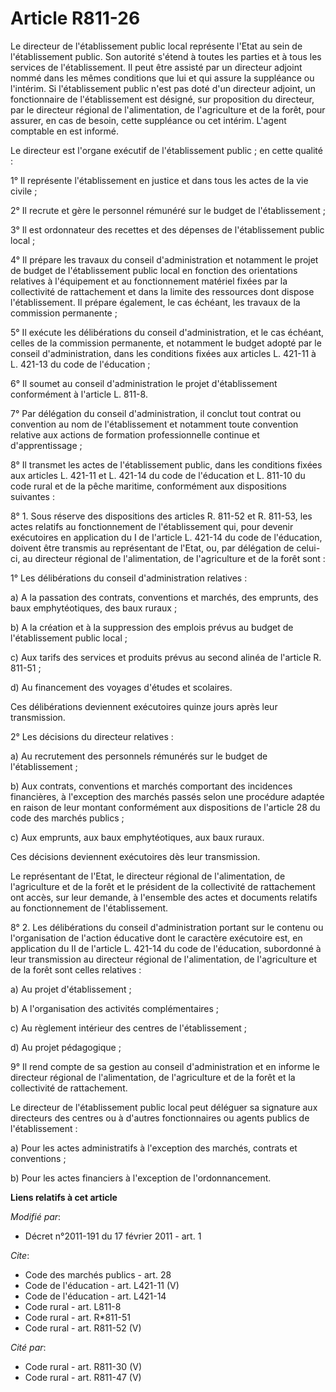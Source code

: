 # Article R811-26

Le directeur de l'établissement public local représente l'Etat au sein de l'établissement public. Son autorité s'étend à
toutes les parties et à tous les services de l'établissement. Il peut être assisté par un directeur adjoint nommé dans les
mêmes conditions que lui et qui assure la suppléance ou l'intérim. Si l'établissement public n'est pas doté d'un directeur
adjoint, un fonctionnaire de l'établissement est désigné, sur proposition du directeur, par le directeur régional de
l'alimentation, de l'agriculture et de la forêt, pour assurer, en cas de besoin, cette suppléance ou cet intérim. L'agent
comptable en est informé. 

Le directeur est l'organe exécutif de l'établissement public ; en cette qualité : 

1° Il représente l'établissement en justice et dans tous les actes de la vie civile ; 

2° Il recrute et gère le personnel rémunéré sur le budget de l'établissement ; 

3° Il est ordonnateur des recettes et des dépenses de l'établissement public local ; 

4° Il prépare les travaux du conseil d'administration et notamment le projet de budget de l'établissement public local en
fonction des orientations relatives à l'équipement et au fonctionnement matériel fixées par la collectivité de rattachement
et dans la limite des ressources dont dispose l'établissement. Il prépare également, le cas échéant, les travaux de la
commission permanente ; 

5° Il exécute les délibérations du conseil d'administration, et le cas échéant, celles de la commission permanente, et
notamment le budget adopté par le conseil d'administration, dans les conditions fixées aux articles L. 421-11 à L. 421-13 du
code de l'éducation ; 

6° Il soumet au conseil d'administration le projet d'établissement conformément à l'article L. 811-8.

7° Par délégation du conseil d'administration, il conclut tout contrat ou convention au nom de l'établissement et notamment
toute convention relative aux actions de formation professionnelle continue et d'apprentissage ; 

8° Il transmet les actes de l'établissement public, dans les conditions fixées aux articles L. 421-11 et L. 421-14 du code de
l'éducation et L. 811-10 du code rural et de la pêche maritime, conformément aux dispositions suivantes : 

8° 1. Sous réserve des dispositions des articles R. 811-52 et R. 811-53, les actes relatifs au fonctionnement de
l'établissement qui, pour devenir exécutoires en application du I de l'article L. 421-14 du code de l'éducation, doivent être
transmis au représentant de l'Etat, ou, par délégation de celui-ci, au directeur régional de l'alimentation, de l'agriculture
et de la forêt sont : 

1° Les délibérations du conseil d'administration relatives : 

a) A la passation des contrats, conventions et marchés, des emprunts, des baux emphytéotiques, des baux ruraux ; 

b) A la création et à la suppression des emplois prévus au budget de l'établissement public local ; 

c) Aux tarifs des services et produits prévus au second alinéa de l'article R. 811-51 ; 

d) Au financement des voyages d'études et scolaires. 

Ces délibérations deviennent exécutoires quinze jours après leur transmission. 

2° Les décisions du directeur relatives : 

a) Au recrutement des personnels rémunérés sur le budget de l'établissement ; 

b) Aux contrats, conventions et marchés comportant des incidences financières, à l'exception des marchés passés selon une
procédure adaptée en raison de leur montant conformément aux dispositions de l'article 28 du code des marchés publics ; 

c) Aux emprunts, aux baux emphytéotiques, aux baux ruraux. 

Ces décisions deviennent exécutoires dès leur transmission. 

Le représentant de l'Etat, le directeur régional de l'alimentation, de l'agriculture et de la forêt et le président de la
collectivité de rattachement ont accès, sur leur demande, à l'ensemble des actes et documents relatifs au fonctionnement de
l'établissement. 

8° 2. Les délibérations du conseil d'administration portant sur le contenu ou l'organisation de l'action éducative dont le
caractère exécutoire est, en application du II de l'article L. 421-14 du code de l'éducation, subordonné à leur transmission
au directeur régional de l'alimentation, de l'agriculture et de la forêt sont celles relatives : 

a) Au projet d'établissement ; 

b) A l'organisation des activités complémentaires ; 

c) Au règlement intérieur des centres de l'établissement ; 

d) Au projet pédagogique ; 

9° Il rend compte de sa gestion au conseil d'administration et en informe le directeur régional de l'alimentation, de
l'agriculture et de la forêt et la collectivité de rattachement. 

Le directeur de l'établissement public local peut déléguer sa signature aux directeurs des centres ou à d'autres
fonctionnaires ou agents publics de l'établissement : 

a) Pour les actes administratifs à l'exception des marchés, contrats et conventions ; 

b) Pour les actes financiers à l'exception de l'ordonnancement.

**Liens relatifs à cet article**

_Modifié par_:

  - Décret n°2011-191 du 17 février 2011 - art. 1

_Cite_:

  - Code des marchés publics - art. 28
  - Code de l'éducation - art. L421-11 (V)
  - Code de l'éducation - art. L421-14
  - Code rural - art. L811-8
  - Code rural - art. R*811-51
  - Code rural - art. R811-52 (V)

_Cité par_:

  - Code rural - art. R811-30 (V)
  - Code rural - art. R811-47 (V)
